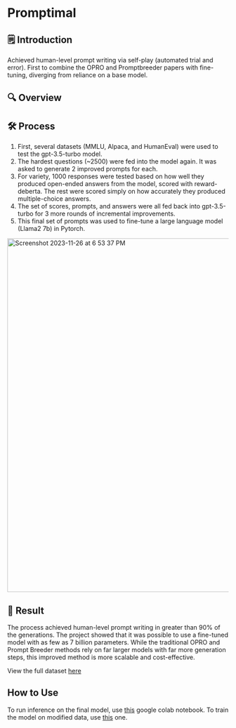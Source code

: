 # Promptimal

## 🗒️ Introduction
  Achieved human-level prompt writing via self-play (automated trial and error). 
  First to combine the OPRO and Promptbreeder papers with fine-tuning, diverging from reliance on a base model.
## 🔍 Overview

## 🛠 Process

  1. First, several datasets (MMLU, Alpaca, and HumanEval) were used to test the gpt-3.5-turbo model. 
  2. The hardest questions (~2500) were fed into the model again. It was asked to generate 2 improved prompts for each.
  3. For variety, 1000 responses were tested based on how well they produced open-ended answers from the model, scored with reward-deberta. The rest were scored simply on how accurately they produced multiple-choice answers.
  4. The set of scores, prompts, and answers were all fed back into gpt-3.5-turbo for 3 more rounds of incremental improvements.
  5. This final set of prompts was used to fine-tune a large language model (Llama2 7b) in Pytorch.


<img width="806" alt="Screenshot 2023-11-26 at 6 53 37 PM" src="https://github.com/NoahBSchwartz/Promptimal/assets/44248582/02414aa4-4e85-4ff5-9419-f21711e78478">



## 🎉 Result
The process achieved human-level prompt writing in greater than 90% of the generations. The project showed that it was possible to use a fine-tuned model with as few as 7 billion parameters. While the traditional OPRO and Prompt Breeder methods rely on far larger models with far more generation steps, this improved method is more scalable and cost-effective. 


View the full dataset [here](Promptimal/dataset/final_results.csv)

## How to Use

To run inference on the final model, use [this](https://colab.research.google.com/drive/1HaIEY3PV6FnfnBAJ78L1COHrou5VrXWi#scrollTo=6F_QcoT5WOXH) google colab notebook.
To train the model on modified data, use [this](https://colab.research.google.com/drive/1B0OvnZrb7vGcmhmKFYEaY08ZuWuGFfs8) one. 

